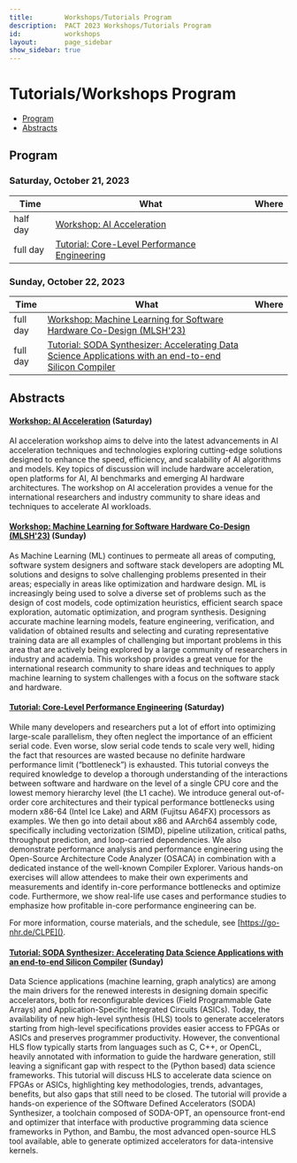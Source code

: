 ```yaml
---
title:        Workshops/Tutorials Program
description:  PACT 2023 Workshops/Tutorials Program
id:           workshops
layout:       page_sidebar
show_sidebar: true
---
```


# Tutorials/Workshops Program

* [Program](#program)
* [Abstracts](#abstracts)

## Program

### Saturday, October 21, 2023

<table class="table table-striped">
	<thead>
		<th>
			Time
		</th>
		<th>
			What
		</th>
		<th>
			Where
		</th>
	</thead>
	<tr>
		<td>
			half day
		</td>
		<td>
			<a href="/images/PACT2023_AI_Workshop_Agenda.pdf">
				Workshop: AI Acceleration
			</a>
		</td>
		<td>
		</td>
	</tr>
	<tr>
		<td>
			full day
		</td>
		<td>
			<a href="https://go-nhr.de/CLPE">
				Tutorial: Core-Level Performance Engineering
			</a>
		</td>
		<td>
		</td>
	</tr>
</table>

### Sunday, October 22, 2023

<table class="table table-striped">
	<thead>
		<th>
			Time
		</th>
		<th>
			What
		</th>
		<th>
			Where
		</th>
	</thead>
	<tr>
		<td>
			full day
		</td>
		<td>
			<a href="https://groups.csail.mit.edu/commit/mlsh/">
				Workshop: Machine Learning for Software Hardware Co-Design (MLSH'23)
			</a>
		</td>
		<td>
		</td>
	</tr>
	<tr>
		<td>
			full day
		</td>
		<td>
			<a href="https://hpc.pnl.gov/SODA/tutorials/2023/PACT.html">Tutorial: SODA Synthesizer: Accelerating Data Science Applications with an end-to-end Silicon Compiler</a>
		</td>
		<td>
		</td>
	</tr>
</table>

## Abstracts

#### [Workshop: AI Acceleration](/images/PACT2023_AI_Workshop_Agenda.pdf) (Saturday)

AI acceleration workshop aims to delve into the latest advancements in AI acceleration techniques and technologies
exploring cutting-edge solutions designed to enhance the speed, efficiency, and scalability of AI algorithms and
models. Key topics of discussion will include hardware acceleration, open platforms for AI, AI benchmarks and
emerging AI hardware architectures. The workshop on AI acceleration provides a venue for the international
researchers and industry community to share ideas and techniques to accelerate AI workloads.


#### [Workshop: Machine Learning for Software Hardware Co-Design (MLSH'23)](https://groups.csail.mit.edu/commit/mlsh) (Sunday)

As Machine Learning (ML) continues to permeate all areas of computing, software system designers and software stack developers are adopting ML solutions and designs to solve challenging problems presented in their areas; especially in areas like optimization and hardware design. ML is increasingly being used to solve a diverse set of problems such as the design of cost models, code optimization heuristics, efficient search space exploration, automatic optimization, and program synthesis. Designing accurate machine learning models, feature engineering, verification, and validation of obtained results and selecting and curating representative training data are all examples of challenging but important problems in this area that are actively being explored by a large community of researchers in industry and academia. This workshop provides a great venue for the international research community to share ideas and techniques to apply machine learning to system challenges with a focus on the software stack and hardware. 


#### [Tutorial: Core-Level Performance Engineering](https://go-nhr.de/CLPE) (Saturday)

While many developers and researchers put a lot of effort into optimizing large-scale parallelism, they often neglect the importance of an efficient serial code. Even worse, slow serial code tends to scale very well, hiding the fact that resources are wasted because no definite hardware performance limit (“bottleneck”) is exhausted. This tutorial conveys the required knowledge to develop a thorough understanding of the interactions between software and hardware on the level of a single CPU core and the lowest memory hierarchy level (the L1 cache). We introduce general out-of-order core architectures and their typical performance bottlenecks using modern x86-64 (Intel Ice Lake) and ARM (Fujitsu A64FX) processors as examples. We then go into detail about x86 and AArch64 assembly code, specifically including vectorization (SIMD), pipeline utilization, critical paths, throughput prediction, and loop-carried dependencies. We also demonstrate performance analysis and performance engineering using the Open-Source Architecture Code Analyzer (OSACA) in combination with a dedicated instance of the well-known Compiler Explorer. Various hands-on exercises will allow attendees to make their own experiments and measurements and identify in-core performance bottlenecks and optimize code. Furthermore, we show real-life use cases and performance studies to emphasize how profitable in-core performance engineering can be.

For more information, course materials, and the schedule, see [https://go-nhr.de/CLPE]().


#### [Tutorial: SODA Synthesizer: Accelerating Data Science Applications with an end-to-end Silicon Compiler](https://hpc.pnl.gov/SODA/tutorials/2023/PACT.html) (Sunday)

Data Science applications (machine learning, graph analytics) are among the main drivers for the renewed interests in designing domain specific accelerators, both for reconfigurable devices (Field Programmable Gate Arrays) and Application-Specific Integrated Circuits (ASICs).
Today, the availability of new high-level synthesis (HLS) tools to generate accelerators starting from high-level specifications provides easier access to FPGAs or ASICs and preserves programmer productivity. However, the conventional HLS flow typically starts from languages such as C, C++, or OpenCL, heavily annotated with information to guide the hardware generation, still leaving a significant gap with respect to the (Python based) data science frameworks.
This tutorial will discuss HLS to accelerate data science on FPGAs or ASICs, highlighting key methodologies, trends, advantages, benefits, but also gaps that still need to be closed.
The tutorial will provide a hands-on experience of the SOftware Defined Accelerators (SODA) Synthesizer, a toolchain composed of SODA-OPT, an opensource front-end and optimizer that interface with productive programming data science frameworks in Python, and Bambu, the most advanced open-source HLS tool available, able to generate optimized accelerators for data-intensive kernels.
